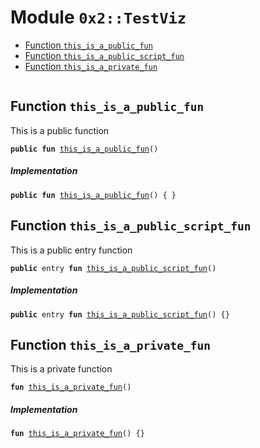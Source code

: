 
<a id="0x2_TestViz"></a>

# Module `0x2::TestViz`



-  [Function `this_is_a_public_fun`](#0x2_TestViz_this_is_a_public_fun)
-  [Function `this_is_a_public_script_fun`](#0x2_TestViz_this_is_a_public_script_fun)
-  [Function `this_is_a_private_fun`](#0x2_TestViz_this_is_a_private_fun)


<pre><code></code></pre>



<a id="0x2_TestViz_this_is_a_public_fun"></a>

## Function `this_is_a_public_fun`

This is a public function


<pre><code><b>public</b> <b>fun</b> <a href="different_visbilities.md#0x2_TestViz_this_is_a_public_fun">this_is_a_public_fun</a>()
</code></pre>



##### Implementation


<pre><code><b>public</b> <b>fun</b> <a href="different_visbilities.md#0x2_TestViz_this_is_a_public_fun">this_is_a_public_fun</a>() { }
</code></pre>



<a id="0x2_TestViz_this_is_a_public_script_fun"></a>

## Function `this_is_a_public_script_fun`

This is a public entry function


<pre><code><b>public</b> entry <b>fun</b> <a href="different_visbilities.md#0x2_TestViz_this_is_a_public_script_fun">this_is_a_public_script_fun</a>()
</code></pre>



##### Implementation


<pre><code><b>public</b> entry <b>fun</b> <a href="different_visbilities.md#0x2_TestViz_this_is_a_public_script_fun">this_is_a_public_script_fun</a>() {}
</code></pre>



<a id="0x2_TestViz_this_is_a_private_fun"></a>

## Function `this_is_a_private_fun`

This is a private function


<pre><code><b>fun</b> <a href="different_visbilities.md#0x2_TestViz_this_is_a_private_fun">this_is_a_private_fun</a>()
</code></pre>



##### Implementation


<pre><code><b>fun</b> <a href="different_visbilities.md#0x2_TestViz_this_is_a_private_fun">this_is_a_private_fun</a>() {}
</code></pre>
